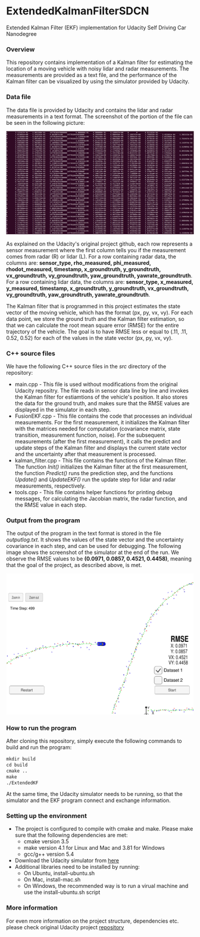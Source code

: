 # ExtendedKalmanFilterSDCN
Extended Kalman Filter (EKF) implementation for Udacity Self Driving Car Nanodegree

### Overview
This repository contains implementation of a Kalman filter for estimating the location of a moving vehicle with noisy lidar and radar measurements. The measurements are provided as a text file, and the performance of the Kalman filter can be visualized by using the simulator provided by Udacity. 

### Data file 
The data file is provided by Udacity and contains the lidar and radar measurements in a text format. The screenshot of the portion of the file can be seen in the following picture:

<img src="images/data_file_screenshot.png" width="700" alt="Data File Screenshot" />

As explained on the Udacity's original project github, each row represents a sensor measurement where the first column tells you if the measurement comes from radar (R) or lidar (L). For a row containing radar data, the columns are: **sensor_type, rho_measured, phi_measured, rhodot_measured, timestamp, x_groundtruth, y_groundtruth, vx_groundtruth, vy_groundtruth, yaw_groundtruth, yawrate_groundtruth**. For a row containing lidar data, the columns are: **sensor_type, x_measured, y_measured, timestamp, x_groundtruth, y_groundtruth, vx_groundtruth, vy_groundtruth, yaw_groundtruth, yawrate_groundtruth**.

The Kalman filter that is programmed in this project estimates the state vector of the moving vehicle, which has the format (px, py, vx, vy). For each data point, we store the ground truth and the Kalman filter estimation, so that we can calculate the root mean square error (RMSE) for the entire trajectory of the vehicle. The goal is to have RMSE less or equal to (.11, .11, 0.52, 0.52) for each of the values in the state vector (px, py, vx, vy).

### C++ source files
We have the following C++ source files in the _src_ directory of the repository:

- main.cpp - This file is used without modifications from the original Udacity repositry. The file reads in sensor data line by line and invokes the Kalman filter for estiamtions of the vehicle's position. It also stores the data for the ground truth, and makes sure that the RMSE values are displayed in the simulator in each step.  
- FusionEKF.cpp - This file contains the code that processes an individual measurements. For the first measurement, it initializes the Kalman filter with the matrices needed for computation (covariance matrix, state transition, measurement function, noise). For the subsequent measurements (after the first measurement), it calls the predict and update steps of the Kalman filter and displays the current state vector and the uncertainty after that measurement is processed.
- kalman_filter.cpp - This file contains the functions of the Kalman filter. The function _Init()_ initializes the Kalman filter at the first measurement, the function _Predict()_ runs the prediction step, and the functions _Update()_ and _UpdateEKF()_ run the update step for lidar and radar measurements, respectively. 
- tools.cpp - This file contains helper functions for printing debug messages, for calculating the Jacobian matrix, the radar function, and the RMSE value in each step. 

### Output from the program
The output of the program in the text format is stored in the file _outputlog.txt_. It shows the values of the state vector and the uncertainty covariance in each step, and can be used for debugging. The following image shows the screenshot of the simulator at the end of the run. We observe the RMSE values to be **(0.0971, 0.0857, 0.4521, 0.4458)**, meaning that the goal of the project, as described above, is met. 

<img src="images/simulator_screenshot.png" width="700" alt="Data File Screenshot" />
 
### How to run the program
After cloning this repository, simply execute the following commands to build and run the program:
```
mkdir build
cd build
cmake ..
make
./ExtendedKF
```
At the same time, the Udacity simulator needs to be running, so that the simulator and the EKF program connect and exchange information. 

### Setting up the environment 
- The project is configured to compile with cmake and make. Please make sure that the following dependencies are met:
   - cmake version 3.5
   - make version 4.1 for Linux and Mac and 3.81 for Windows
   - gcc/g++ version 5.4
- Download the Udacity simulator from [here](https://github.com/udacity/self-driving-car-sim/releases/)
- Additional libraries need to be installed by running:
   - On Ubuntu, install-ubuntu.sh 
   - On Mac, install-mac.sh
   - On Windows, the recommended way is to run a virual machine and use the install-ubuntu.sh script
   
### More information
For even more information on the project structure, dependencies etc. please check original Udacity project [repository](https://github.com/udacity/CarND-Extended-Kalman-Filter-Project)

